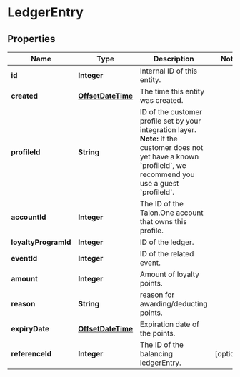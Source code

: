 

# LedgerEntry


## Properties

Name | Type | Description | Notes
------------ | ------------- | ------------- | -------------
**id** | **Integer** | Internal ID of this entity. | 
**created** | [**OffsetDateTime**](OffsetDateTime.md) | The time this entity was created. | 
**profileId** | **String** | ID of the customer profile set by your integration layer.  **Note:** If the customer does not yet have a known &#x60;profileId&#x60;, we recommend you use a guest &#x60;profileId&#x60;.  | 
**accountId** | **Integer** | The ID of the Talon.One account that owns this profile. | 
**loyaltyProgramId** | **Integer** | ID of the ledger. | 
**eventId** | **Integer** | ID of the related event. | 
**amount** | **Integer** | Amount of loyalty points. | 
**reason** | **String** | reason for awarding/deducting points. | 
**expiryDate** | [**OffsetDateTime**](OffsetDateTime.md) | Expiration date of the points. | 
**referenceId** | **Integer** | The ID of the balancing ledgerEntry. |  [optional]




